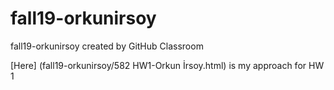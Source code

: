 # fall19-orkunirsoy
fall19-orkunirsoy created by GitHub Classroom

[Here] (fall19-orkunirsoy/582 HW1-Orkun İrsoy.html) is my approach for HW 1
